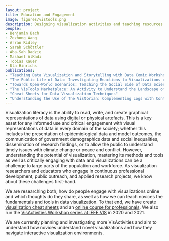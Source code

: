 ```yaml
---
layout: project
title: Education and Engagement
image: figures/vistools.png
description: Designing visualization activities and teaching resources for education with visualization. [vistools.net](http://vistools.net)
people:
- Benjamin Bach
- Zezhong Wang
- Arran Ridley
- Sarah Schöttler
- Aba-Sah Dadzie
- Mashael AlKadi
- Tobias Kauer
- Uta Hinrichs
publications:
- "Teaching Data Visualization and Storytelling with Data Comic Workshops"
- "The Public Life of Data: Investigating Reactions to Visualizations on Reddit"
- "Towards Open-World Scenarios: Teaching the Social Side of Data Science"
- "The VisTools Marketplace: An Activity to Understand the Landscape of Visualisation Tools"
- "Cheat Sheets for Data Visualization Techniques"
- "Understanding the Use of The Vistorian: Complementing Logs with Context Mini-Questionnaires"
---
```


Visualization literacy is the ability to read, write, and create graphical representations of data using digital or physical artefacts. This is a key asset for any informed use and critical engagement with visual representations of data in every domain of the society; whether this includes the presentation of epidemiological data and model outcomes, the communication of government demographics data and social inequalities, dissemination of research findings, or to allow the public to understand timely issues with climate change or peace and conflict. However, understanding the potential of visualization, mastering its methods and tools as well as critically engaging with data and visualizations can be a challenge to large parts of the population and workforce. As visualization researchers and educators who engage in continuous professional development, public outreach, and applied research projects, we know about these challenges first-hand. 

We are researching both, how do people engage with visualizations online and which thoughts do they share, as well as how we can teach novices the fundamentals and tools in data visualization. To that end, we have create [visualization cheat sheets](https://visualizationcheatsheets.github.io) and an [online course for professionals](https://visualinteractivedata.github.io/vishubprojects/professionals_course.html). We also run the [VisActivities Workshop series at IEEE VIS](https://visactivities.github.io/) in 2020 and 2021. 

We are currently planning and investigating more VisActivities and aim to understand how novices understand novel visualizations and how they navigate interactive visualization environments. 

